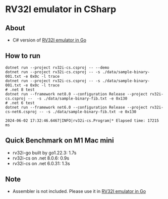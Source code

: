 # RV32I emulator in CSharp

## About

* C# version of [RV32I emulator in Go](https://github.com/sokoide/rv32i-go)

## How to run

```
dotnet run --project rv32i-cs.csproj -- --demo
dotnet run --project rv32i-cs.csproj -- -s ./data/sample-binary-001.txt -e 0x0c -l trace
dotnet run --project rv32i-cs.csproj -- -s ./data/sample-binary-001.txt -e 0x0c -l trace
# .net 8 test
dotnet run --framework net8.0 --configuration Release --project rv32i-cs.csproj --  -s ./data/sample-binary-fib.txt -e 0x130
# .net 6 test
dotnet run --framework net6.0 --configuration Release --project rv32i-cs-net6.csproj -- -s ./data/sample-binary-fib.txt -e 0x130

2024-06-02 17:32:46.6467|INFO|rv32i-cs.Program|* Elapsed time: 17215 ms
```

## Quick Benchmark on M1 Mac mini

* rv32i-go built by go1.22.3: 1.7s
* rv32i-cs on .net 8.0.6:     0.9s
* rv32i-cs on .net 6.0.31:    1.3s

## Note

* Assembler is not included. Please use it in [RV32I emulator in Go](https://github.com/sokoide/rv32i-go)
